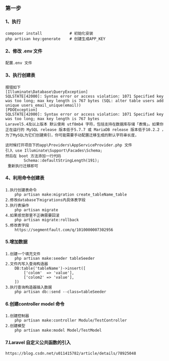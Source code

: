### 第一步
#### 1、执行
    composer install            # 初始化安装
    php artisan key:generate    # 创建生成APP_KEY
#### 2、修改 .env 文件
    配置.env 文件
#### 3、执行创建表
    报错如下 
    [Illuminate\Database\QueryException] 
    SQLSTATE[42000]: Syntax error or access violation: 1071 Specified key was too long; max key length is 767 bytes (SQL: alter table users add unique users_email_unique(email)) 
    [PDOException] 
    SQLSTATE[42000]: Syntax error or access violation: 1071 Specified key was too long; max key length is 767 bytes 
    Laravel5.4及以上版本 默认使用 utf8mb4 字符，包括支持在数据库存储「表情」。如果你正在运行的 MySQL release 版本低于5.7.7 或 MariaDB release 版本低于10.2.2 ，为了MySQL为它们创建索引，你可能需要手动配置迁移生成的默认字符串长度，
    
    这时候打开项目下的app\Providers\AppServiceProvider.php 文件 
    引入 use Illuminate\Support\Facades\Schema; 
    然后在 boot 方法添加一行代码 
            Schema::defaultStringLength(191); 
     重新执行迁移即可
#### 4、利用命令创建表
    1.执行创建表命令
        php artisan make:migration create_tableName_table
    2.修改database下migrations内具体表字段
    3.执行表操作
        php artisan migrate
    4.如果感觉那里不正确需要回滚
        php artisan migrate:rollback
    5.修改表字段
        https://segmentfault.com/q/1010000007302956

#### 5.增加数据
    1.创建一个填充文件
        php artisan make:seeder tableSeeder
    2.文件内写入查询构造器
        DB:table('tableName')->insert([
            ['colom'  => 'value'],
            ['colom2' => 'value'],
        ])
    3.执行查询构造器插入数据
        php artisan db::send --class=tableSeeder
#### 6.创建controller model 命令
    1.创建控制器
        php artisan make:controller Module/TestController
    2.创建模型
        php artisan make:model Model/TestModel
        
#### 7.Laravel 自定义公共函数的引入
    https://blog.csdn.net/u011415782/article/details/78925048
